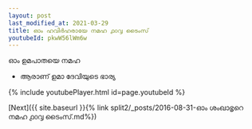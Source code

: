 ```yaml
---
layout: post
last_modified_at: 2021-03-29
title: ഓം ഹവിർഹരായേ നമഹ ൧൦൮ ടൈംസ്
youtubeId: pkwW56lWm6w
---
```

 
 
 ഓം ഉമപാതയെ നമഹ 
 
 -  ആരാണ് ഉമാ ദേവിയുടെ ഭാര്യ 
 
  
 
  
 
 
 
 
 
 


{% include youtubePlayer.html id=page.youtubeId %}
 
[Next]({{ site.baseurl }}{% link  split2/_posts/2016-08-31-ഓം ശംഖാഭൃറെ നമഹ ൧൦൮ ടൈംസ്.md%})
 
